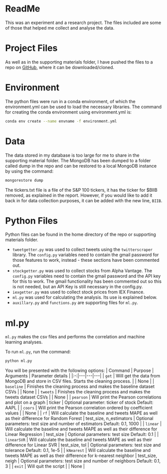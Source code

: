 # ReadMe
This was an experiment and a research project. The files included are some of those that helped me collect and analyse the data.

# Project Files
As well as in the supporting materials folder, I have pushed the files to a repo on [GitHub](https://github.com/DavidSint/Final-Project), where it can be downloaded/cloned.

# Environment
The python files were run in a conda environment, of which the environment.yml can be used to load the necessary libraries. The command for creating the conda environment using environment.yml is:
```bash
conda env create --name envname -f environment.yml
```

# Data
The data stored in my database is too large for me to share in the supporting material folder. The MongoDB has been dumped to a folder called dump in the repo and can be restored to a local MongoDB instance by using the command:
```bash
mongorestore dump
```
The tickers.txt file is a file of the S&P 100 tickers, it has the ticker for $BIIB removed, as explained in the report. However, if you would like to add it back in for data collection purposes, it can be added with the new line, `BIIB`.

# Python Files
Python files can be found in the home directory of the repo or supporting materials folder.

* `tweetgetter.py` was used to collect tweets using the `twitterscraper` library. The `config.py` variables need to contain the gmail password for those features to work, instead - these sections have been commented out.
* `stockgetter.py` was used to collect stocks from Alpha Vantage. The `config.py` variables need to contain the gmail password and the API key for this to work. The gmail functionality has been commented out so this is not needed, but an API Key is still necessary in the config.py.
* `iexgetter.py` was used to collect stock prices from IEX Finance.
* `ml.py` was used for calculating the analysis. Its use is explained below.
* `auxillary.py` and `functions.py` are supporting files for `ml.py`.

# ml.py
`ml.py` makes the csv files and performs the correlation and machine learning analyses.

To run `ml.py`, run the command:
```bash
python ml.py
```

You will be presented with the following options: 
| Command | Purpose | Arguments | Parameter details |
|:-:|---|---|---|
| `get` | Will get the data from MongoDB and store in CSV files. Starts the cleaning process. | | None |
| `baseline` | Finishes the cleaning process and makes the baseline dataset CSVs | | None |
| `tweets` | Finishes the cleaning process and makes the tweets dataset CSVs | | None |
| `pearson` | Will print the Pearson correlations and plot on a graph | ticker | Optional parameter: ticker of stock Default: AAPL |
| `coors` | Will print the Pearson correlation ordered by coefficient values | | None |
| `rf` | Will calculate the baseline and tweets MAPE as well as their difference for Random Forest | test_size, n_estimators | Optional parameters: test size and number of estimators Default: 0.1, 1000 |
| `linear` | Will calculate the baseline and tweets MAPE as well as their difference for Linear Regression | test_size | Optional parameters: test size Default: 0.1 |
| `linearSVR` | Will calculate the baseline and tweets MAPE as well as their difference for Linear SVR | test_size, tol | Optional parameters: test size and tolerance Default: 0.1, 1e-5 |
| `kNearest` | Will calculate the baseline and tweets MAPE as well as their difference for k-nearest neighbor | test_size, neigh | Optional parameters: test size and number of neighbors Default: 0.1, 3 |
| `exit` | Will quit the script | | None |